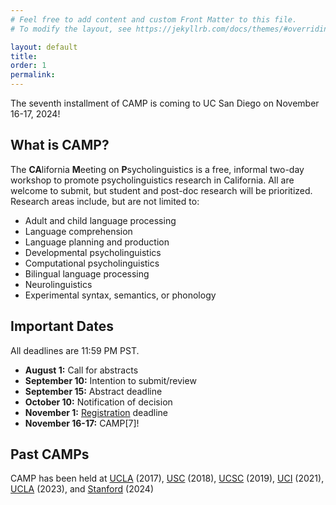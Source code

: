 ```yaml
---
# Feel free to add content and custom Front Matter to this file.
# To modify the layout, see https://jekyllrb.com/docs/themes/#overriding-theme-defaults

layout: default
title: 
order: 1
permalink:
---
```


The seventh installment of CAMP is coming to UC San Diego on November 16-17, 2024!

## What is CAMP?
The **CA**lifornia **M**eeting on **P**sycholinguistics is a free, informal two-day workshop to promote psycholinguistics research in California. All are welcome to submit, but student and post-doc research will be prioritized. Research areas include, but are not limited to:
* Adult and child language processing
* Language comprehension
* Language planning and production
* Developmental psycholinguistics 
* Computational psycholinguistics
* Bilingual language processing
* Neurolinguistics
* Experimental syntax, semantics, or phonology

## Important Dates
All deadlines are 11:59 PM PST. 

* **August 1:** Call for abstracts
* **September 10:** Intention to submit/review
* **September 15:** Abstract deadline
* **October 10:** Notification of decision
* **November 1:** [Registration]() deadline
* **November 16-17:** CAMP\[7\]!

## Past CAMPs
CAMP has been held at  [UCLA](https://sites.google.com/view/camp-ucla2017/home) (2017), [USC](https://sites.google.com/view/camp-usc2018/home) (2018), [UCSC](https://sites.google.com/view/camp-ucsc/) (2019), [UCI](https://sites.google.com/view/camp-2021/home) (2021), [UCLA](https://sites.google.com/view/camp5-ucla) (2023), and [Stanford](https://camp6.github.io) (2024)